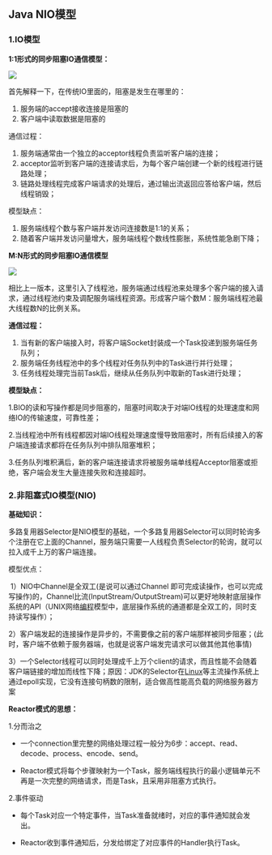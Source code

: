 ## Java NIO模型

### 1.IO模型

**1:1形式的同步阻塞IO通信模型：**

![](F:\__study__\hulianwang\study\note\java\javaIO\img\io模型.png)

首先解释一下，在传统IO里面的，阻塞是发生在哪里的：

1. 服务端的accept接收连接是阻塞的
2. 客户端中读取数据是阻塞的

通信过程：

1. 服务端通常由一个独立的acceptor线程负责监听客户端的连接；
2. acceptor监听到客户端的连接请求后，为每个客户端创建一个新的线程进行链路处理；
3. 链路处理线程完成客户端请求的处理后，通过输出流返回应答给客户端，然后线程销毁；

模型缺点：

1. 服务端线程个数与客户端并发访问连接数是1:1的关系；
2. 随着客户端并发访问量增大，服务端线程个数线性膨胀，系统性能急剧下降；

**M:N形式的同步阻塞IO通信模型**

![](F:\__study__\hulianwang\study\note\java\javaIO\img\M.N的io模型.png)

相比上一版本，这里引入了线程池，服务端通过线程池来处理多个客户端的接入请求，通过线程池约束及调配服务端线程资源。形成客户端个数M：服务端线程池最大线程数N的比例关系。

**通信过程：**

1. 当有新的客户端接入时，将客户端Socket封装成一个Task投递到服务端任务队列；
2. 服务端任务线程池中的多个线程对任务队列中的Task进行并行处理；
3. 任务线程处理完当前Task后，继续从任务队列中取新的Task进行处理；

**模型缺点：**

​    1.BIO的读和写操作都是同步阻塞的，阻塞时间取决于对端IO线程的处理速度和网络IO的传输速度，可靠性差；

​    2.当线程池中所有线程都因对端IO线程处理速度慢导致阻塞时，所有后续接入的客户端连接请求都将在任务队列中排队阻塞堆积；

​    3.任务队列堆积满后，新的客户端连接请求将被服务端单线程Acceptor阻塞或拒绝，客户端会发生大量连接失败和连接超时。

### 2.非阻塞式IO模型(NIO)

**基础知识：**

多路复用器Selector是NIO模型的基础，一个多路复用器Selector可以同时轮询多个注册在它上面的Channel，服务端只需要一人线程负责Selector的轮询，就可以拉入成千上万的客户端连接。

模型优点：

​    1）NIO中Channel是全双工(是说可以通过Channel 即可完成读操作，也可以完成写操作)的，Channel比流(InputStream/OutputStream)可以更好地映射底层操作系统的API（UNIX网络[编程](https://m.2cto.com/kf)模型中，底层操作系统的通道都是全双工的，同时支持读写操作）；

​    2）客户端发起的连接操作是异步的，不需要像之前的客户端那样被同步阻塞；(此时，客户端不依赖于服务器端，也就是说客户端发完请求可以做其他其他事情)

​    3）一个Selector线程可以同时处理成千上万个client的请求，而且性能不会随着客户端链接的增加而线性下降；原因：JDK的Selector在[Linux](https://m.2cto.com/os/linux/)等主流操作系统上通过epoll实现，它没有连接句柄数的限制，适合做高性能高负载的网络服务器方案

**Reactor模式的思想：**

1.分而治之

- 一个connection里完整的网络处理过程一般分为6步：accept、read、decode、process、encode、send。

- Reactor模式将每个步骤映射为一个Task，服务端线程执行的最小逻辑单元不再是一次完整的网络请求，而是Task，且采用非阻塞方式执行。

2.事件驱动

-  每个Task对应一个特定事件，当Task准备就绪时，对应的事件通知就会发出。

- Reactor收到事件通知后，分发给绑定了对应事件的Handler执行Task。

